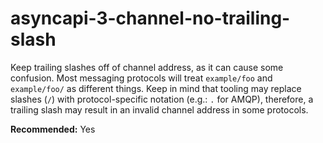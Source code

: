 # asyncapi-3-channel-no-trailing-slash

Keep trailing slashes off of channel address, as it can cause some confusion. Most messaging protocols will treat `example/foo` and `example/foo/` as different things. Keep in mind that tooling may replace slashes (`/`) with protocol-specific notation (e.g.: `.` for AMQP), therefore, a trailing slash may result in an invalid channel address in some protocols.

**Recommended:** Yes

